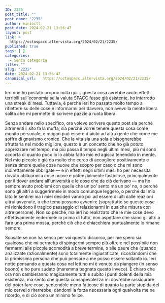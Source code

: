 ```yaml
---
ID: 2235
post_title: ""
post_name: "2235"
author: minioctt
post_date: 2024-02-21 13:56:47
layout: post
link: >
  https://octospacc.altervista.org/2024/02/21/2235/
published: true
tags: [ ]
categories:
  - Senza categoria
title: ""
slug: "2235"
date: 2024-02-21 13:56:47
canonical_url:   https://octospacc.altervista.org/2024/02/21/2235/
---
```

<!-- wp:paragraph -->
<p markdown="1">Ieri non ho postato proprio nulla qui... questa cosa avrebbe avuto effetti terribili sull'economia se la valuta SPACC fosse già esistente, ho interrotto una streak di mesi. Tuttavia, è perché ieri ho passato molto tempo a riflettere su delle cose e informarmi per davvero, non avevo la mente libera solita che mi permette di scrivere pazzie a ruota libera.</p>
<!-- /wp:paragraph -->

<!-- wp:paragraph -->
<p markdown="1">Senza andare nello specifico, ora volevo scrivere questo post sia perché altrimenti il sito fa la muffa, sia perché vorrei tenere questa cosa come monito personale, e magari può essere d'aiuto ad altra gente che come me soffre di gnavismo cronico. Che la vita sia una sola e bisognerebbe sfruttarla nel modo migliore, questo è un concetto che ho già potuto apprezzare nel tempo, ma più passa il tempo negli ultimi mesi, più mi sono accorta di quanto poco io lo abbia fatto mio ed agisca tenendolo in mente. Nel mio piccolo è già da molto che cerco di accogliere positivamente e senza timore quelle cose nuove che scopro per caso o che mi sono indirettamente obbligate — e in effetti negli ultimi mesi ho per necessità dovuto abituarmi a cose nuove e potenzialmente fastidiose, principalmente per il dover andare all'università e le cose che da ciò derivano — ma ho sempre avuto problemi con quelle che un po' sento ma un po' no, o perché sono gli altri a suggerirmele in modo comunque leggero, o perché dal mio lato le sentirei ma i miei desideri vanno poi ad essere diluiti dalle reazioni altrui avvenute, o che temo possano avvenire (soprattutto se queste cose mi richiedono il tragico passaggio di relazionarmi in qualche misura con altre persone). Non so perché, ma ieri ho realizzato che le mie cose devo effettivamente vedermele io prima di tutto, non aspettare che siano gli altri a fare una prima mossa, perché ciò che è chiacchiera puntualmente lo rimane sempre.</p>
<!-- /wp:paragraph -->

<!-- wp:paragraph -->
<p markdown="1">Scusate se non ha senso per voi questo discorso, per me spero sia qualcosa che mi permetta di spingermi sempre più oltre e nel possibile non fermarmi alle piccole scomodità a breve termine, o alle paure che (quando analizzate razionalmente) sono totalmente ingiustificate, ricordandomi che la primissima persona che può pensare a me posso essere soltanto io. Ieri notte pensando a questa cosa nel lettino mi è venuto da piangere (in senso buono) e ho pure sudato (maremma bagnata questo invece). È chiaro che ora non cambieranno magicamente tutti e subito i punti dolenti della mia esistenza, ma sento che questa consapevolezza mi dovrebbe rassicurare del poter fare cose, sentendole meno faticose di quanto la parte stupida del mio cervello riterrebbe, dandomi la forza necessaria ogni qualvolta me ne ricordo, e di ciò sono un minimo felice.</p>
<!-- /wp:paragraph -->